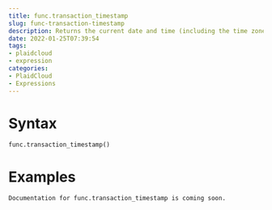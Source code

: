 ```yaml
---
title: func.transaction_timestamp
slug: func-transaction-timestamp
description: Returns the current date and time (including the time zone offset), at the start of the current transaction. Equivalent to 'func.now'
date: 2022-01-25T07:39:54
tags:
- plaidcloud
- expression
categories:
- PlaidCloud
- Expressions
---
```



# Syntax



```
func.transaction_timestamp()
```


# Examples



```
Documentation for func.transaction_timestamp is coming soon.
```
